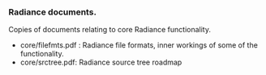### Radiance documents.  
Copies of documents relating to core Radiance functionality.

- core/filefmts.pdf : Radiance file formats, inner workings of some of the functionality. 
- core/srctree.pdf: Radiance source tree roadmap

